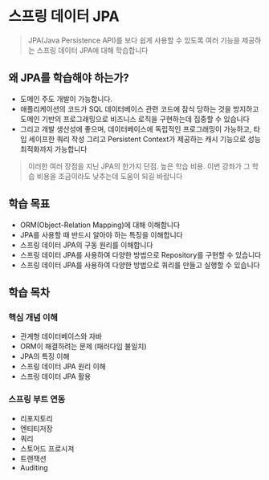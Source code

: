 # 스프링 데이터 JPA
> JPA(Java Persistence API)를 보다 쉽게 사용할 수 있도록 여러 기능을 제공하는 ​스프링 데이터 JPA​에 대해 학습합니다  

## 왜 JPA를 학습해야 하는가?
- 도메인 주도 개발이 가능합니다.
- 애플리케이션의 코드가 SQL 데이터베이스 관련 코드에 잠식 당하는 것을 방지하고 도메인 기반의 프로그래밍으로 비즈니스 로직을 구현하는데 집중할 수 있습니다
- 그리고 개발 생산성에 좋으며, 데이터베이스에 독립적인 프로그래밍이 가능하고, 타입 세이프한 쿼리 작성 그리고 Persistent Context가 제공하는 캐시 기능으로 성능 최적화까지 가능합니다

> 이러한 여러 장점을 지닌 JPA의 한가지 단점. 높은 학습 비용. 이번 강좌가 그 학습 비용을 조금이라도 낮추는데 도움이 되길 바랍니다

## 학습 목표
- ORM(Object-Relation Mapping)에 대해 이해합니다
- JPA를 사용할 때 반드시 알아야 하는 특징을 이해합니다
- 스프링 데이터 JPA의 구동 원리를 이해합니다
- 스프링 데이터 JPA를 사용하여 다양한 방법으로 Repository를 구현할 수 있습니다
- 스프링 데이터 JPA를 사용하여 다양한 방법으로 쿼리를 만들고 실행할 수 있습니다

## 학습 목차
### 핵심 개념 이해
- 관계형 데이터베이스와 자바
- ORM이 해결하려는 문제 (패러다임 불일치)
- JPA의 특징 이해
- 스프링 데이터 JPA 원리 이해
- 스프링 데이터 JPA 활용

### 스프링 부트 연동
- 리포지토리
- 엔티티저장
- 쿼리
- 스토어드 프로시져
- 트랜잭션
- Auditing